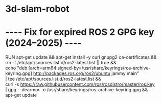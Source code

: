 # 3d-slam-robot

# ---- Fix for expired ROS 2 GPG key (2024–2025) ----
RUN apt-get update && apt-get install -y curl gnupg2 ca-certificates && \
    rm -f /etc/apt/sources.list.d/ros2-latest.list || true && \
    echo "deb [arch=arm64 signed-by=/usr/share/keyrings/ros-archive-keyring.gpg] http://packages.ros.org/ros2/ubuntu jammy main" \
      | tee /etc/apt/sources.list.d/ros2-latest.list && \
    curl -s https://raw.githubusercontent.com/ros/rosdistro/master/ros.key \
      | gpg --dearmor -o /usr/share/keyrings/ros-archive-keyring.gpg && \
    apt-get update
